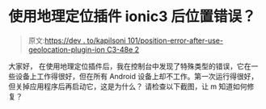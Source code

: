 # 使用地理定位插件 ionic3 后位置错误？

> 原文:[https://dev . to/kapilsoni 101/position-error-after-use-geolocation-plugin-ion C3-48e 2](https://dev.to/kapilsoni101/position-error-after-use-geolocation-plugin-ionic3-48e2)

大家好，
在使用地理定位插件后，我在控制台中发现了特殊类型的错误，它在一些设备上工作得很好，但在所有 Android 设备上却不工作。第一次运行得很好，但关掉应用程序后再启动它，这是为什么？
请检查以下截图，让 m 知道如何修复？